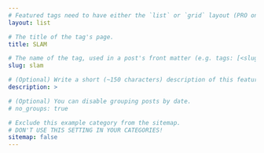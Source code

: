 ```yaml
---
# Featured tags need to have either the `list` or `grid` layout (PRO only).
layout: list

# The title of the tag's page.
title: SLAM

# The name of the tag, used in a post's front matter (e.g. tags: [<slug>]).
slug: slam

# (Optional) Write a short (~150 characters) description of this featured tag.
description: >

# (Optional) You can disable grouping posts by date.
# no_groups: true

# Exclude this example category from the sitemap.
# DON'T USE THIS SETTING IN YOUR CATEGORIES!
sitemap: false
---
```

